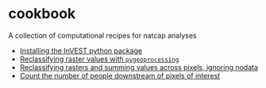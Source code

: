 # cookbook
A collection of computational recipes for natcap analyses

* [Installing the InVEST python package](https://invest.readthedocs.io/en/latest/installing.html)
* [Reclassifying raster values with `pygeoprocessing`](https://gist.github.com/emlys/e77b28b68ed5e8ee9dcc1edb93b9365d)
* [Reclassifying rasters and summing values across pixels, ignoring nodata](https://gist.github.com/dcdenu4/f0c7c93da397e03768d548162fb2c8f2)
* [Count the number of people downstream of pixels of interest](https://github.com/phargogh/downstream-beneficiaries-cli)
